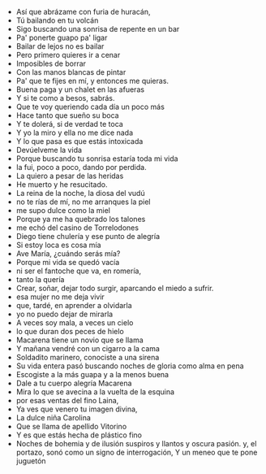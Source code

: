 - Así que abrázame con furia de huracán,
- Tú bailando en tu volcán
- Sigo buscando una sonrisa de repente en un bar
- Pa' ponerte guapo pa' ligar
- Bailar de lejos no es bailar
- Pero primero quieres ir a cenar
- Imposibles de borrar
- Con las manos blancas de pintar
- Pa' que te fijes en mí, y entonces me quieras.
- Buena paga y un chalet en las afueras
- Y si te como a besos, sabrás.
- Que te voy queriendo cada día un poco más
- Hace tanto que sueño su boca
- Y te dolerá, si de verdad te toca
- Y yo la miro y ella no me dice nada
- Y lo que pasa es que estás intoxicada
- Devúelveme la vida
- Porque buscando tu sonrisa estaría toda mi vida
- la fui, poco a poco, dando por perdida.
- La quiero a pesar de las heridas
- He muerto y he resucitado.
- La reina de la noche, la diosa del vudú
- no te rías de mí, no me arranques la piel
- me supo dulce como la miel
- Porque ya me ha quebrado los talones
- me echó del casino de Torrelodones
- Diego tiene chulería y ese punto de alegría
- Si estoy loca es cosa mía
- Ave María, ¿cuándo serás mía?
- Porque mi vida se quedó vacía
- ni ser el fantoche que va, en romería,
- tanto la quería
- Crear, soñar, dejar todo surgir, aparcando el miedo a sufrir.
- esa mujer no me deja vivir
- que, tardé, en aprender a olvidarla
- yo no puedo dejar de mirarla
- A veces soy mala, a veces un cielo
- lo que duran dos peces de hielo
- Macarena tiene un novio que se llama
- Y mañana vendré con un cigarro a la cama
- Soldadito marinero, conociste a una sirena
- Su vida entera pasó buscando noches de gloria como alma en pena
- Escogiste a la más guapa y a la menos buena
- Dale a tu cuerpo alegría Macarena
- Mira lo que se avecina a la vuelta de la esquina
- por esas ventas del fino Laina,
- Ya ves que venero tu imagen divina,
- La dulce niña Carolina
- Que se llama de apellido Vitorino
- Y es que estás hecha de plástico fino
- Noches de bohemia y de ilusión
  suspiros y llantos y oscura pasión.
  y, el portazo, sonó como un signo de interrogación,
  Y un meneo que te pone juguetón